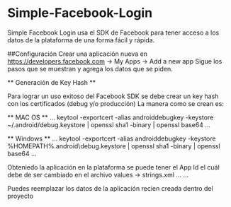 # Simple-Facebook-Login
Simple Facebook Login usa el SDK de Facebook para tener acceso a los datos de la plataforma de una forma fácil y rápida. 

##Configuración 
Crear una aplicación nueva en https://developers.facebook.com -> My Apps -> Add a new app 
Sigue los pasos que se muestran y agrega los datos que se piden. 

** Generación de Key Hash **

Para lograr un uso exitoso del Facebook SDK se debe crear un key hash con los certificados (debug y/o producción)
  La manera como se crean es: 
    
  ** MAC OS **
  ... 
  keytool -exportcert -alias androiddebugkey -keystore ~/.android/debug.keystore | openssl sha1 -binary | openssl base64
  ...
  
  ** Windows **
  ... 
  keytool -exportcert -alias androiddebugkey -keystore %HOMEPATH%\.android\debug.keystore | openssl sha1 -binary | openssl     base64
  ...

Obteniedo la aplicación en la plataforma se puede tener el App Id el cuál debe de ser cambiado en el archivo values -> strings.xml 
    ...
    <string name="facebook_app_id"></string>
    ...

Puedes reemplazar los datos de la aplicación recien creada dentro del proyecto
